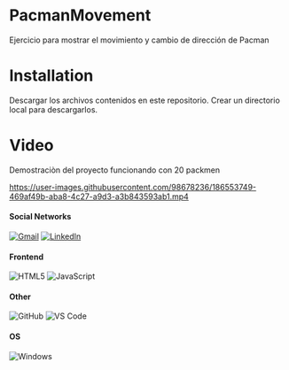 # PacmanMovement
Ejercicio para mostrar el movimiento y cambio de dirección de Pacman

# Installation
Descargar los archivos contenidos en este repositorio. Crear un directorio local para descargarlos.

# Video
Demostraciòn del proyecto funcionando con 20 packmen


https://user-images.githubusercontent.com/98678236/186553749-469af49b-aba8-4c27-a9d3-a3b843593ab1.mp4

#### Social Networks
[![Gmail](https://img.shields.io/badge/-GMAIL-D14836?style=for-the-badge&logo=gmail&logoColor=white)](mailto:grburgos68@gmail.com)
[![LinkedIn](https://img.shields.io/badge/-LINKEDIN-0077B5?style=for-the-badge&logo=linkedin&logoColor=white)](https://www.linkedin.com/in/rafael-burgos-alvarez)


#### Frontend
![HTML5](https://img.shields.io/badge/-HTML5-%23E44D27?style=flat-square&logo=html5&logoColor=ffffff)
![JavaScript](https://img.shields.io/badge/-JavaScript-%23F7DF1C?style=flat-square&logo=javascript&logoColor=000000&labelColor=%23F7DF1C&color=%23FFCE5A)


#### Other
![GitHub](https://img.shields.io/badge/-GitHub-181717?style=flat-square&logo=github)
![VS Code](http://img.shields.io/badge/-VS%20Code-007ACC?style=flat-square&logo=visual-studio-code&logoColor=ffffff)

#### OS

![Windows](http://img.shields.io/badge/-Windows-0078D6?style=flat-square&logo=windows&logoColor=ffffff)
